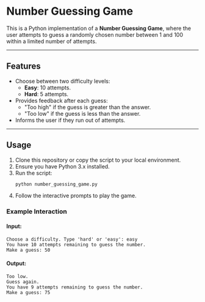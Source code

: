 # Number Guessing Game

This is a Python implementation of a **Number Guessing Game**, where the user attempts to guess a randomly chosen number between 1 and 100 within a limited number of attempts.

---

## Features

- Choose between two difficulty levels:
  - **Easy**: 10 attempts.
  - **Hard**: 5 attempts.
- Provides feedback after each guess:
  - "Too high" if the guess is greater than the answer.
  - "Too low" if the guess is less than the answer.
- Informs the user if they run out of attempts.

---

## Usage

1. Clone this repository or copy the script to your local environment.
2. Ensure you have Python 3.x installed.
3. Run the script:
   ```bash
   python number_guessing_game.py
   ```
4. Follow the interactive prompts to play the game.

### Example Interaction

#### Input:
```
Choose a difficulty. Type 'hard' or 'easy': easy
You have 10 attempts remaining to guess the number.
Make a guess: 50
```

#### Output:
```
Too low.
Guess again.
You have 9 attempts remaining to guess the number.
Make a guess: 75
```
